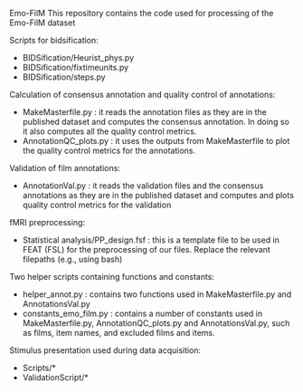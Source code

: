 Emo-FilM
This repository contains the code used for processing of the Emo-FilM dataset

Scripts for bidsification:
- BIDSification/Heurist_phys.py
- BIDSification/fixtimeunits.py
- BIDSification/steps.py

Calculation of consensus annotation and quality control of annotations:
- MakeMasterfile.py : it reads the annotation files as they are in the published dataset and computes the consensus annotation. In doing so it also computes all the quality control metrics.
- AnnotationQC_plots.py : it uses the outputs from MakeMasterfile to plot the quality control metrics for the annotations.

Validation of film annotations:
- AnnotationVal.py : it reads the validation files and the consensus annotations as they are in the published dataset and computes and plots quality control metrics for the validation

fMRI preprocessing:
- Statistical analysis/PP_design.fsf : this is a template file to be used in FEAT (FSL) for the preprocessing of our files. Replace the relevant filepaths (e.g., using bash)
  
Two helper scripts containing functions and constants:
- helper_annot.py : contains two functions used in MakeMasterfile.py and AnnotationsVal.py
- constants_emo_film.py : contains a number of constants used in MakeMasterfile.py, AnnotationQC_plots.py and AnnotationsVal.py, such as films, item names, and excluded films and items.

Stimulus presentation used during data acquisition:
- Scripts/*
- ValidationScript/*
